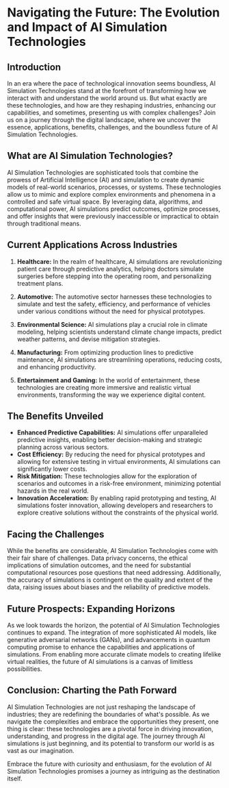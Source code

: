 # Navigating the Future: The Evolution and Impact of AI Simulation Technologies

## Introduction

In an era where the pace of technological innovation seems boundless, AI Simulation Technologies stand at the forefront of transforming how we interact with and understand the world around us. But what exactly are these technologies, and how are they reshaping industries, enhancing our capabilities, and sometimes, presenting us with complex challenges? Join us on a journey through the digital landscape, where we uncover the essence, applications, benefits, challenges, and the boundless future of AI Simulation Technologies.

## What are AI Simulation Technologies?

AI Simulation Technologies are sophisticated tools that combine the prowess of Artificial Intelligence (AI) and simulation to create dynamic models of real-world scenarios, processes, or systems. These technologies allow us to mimic and explore complex environments and phenomena in a controlled and safe virtual space. By leveraging data, algorithms, and computational power, AI simulations predict outcomes, optimize processes, and offer insights that were previously inaccessible or impractical to obtain through traditional means.

## Current Applications Across Industries

1. **Healthcare:** In the realm of healthcare, AI simulations are revolutionizing patient care through predictive analytics, helping doctors simulate surgeries before stepping into the operating room, and personalizing treatment plans.

2. **Automotive:** The automotive sector harnesses these technologies to simulate and test the safety, efficiency, and performance of vehicles under various conditions without the need for physical prototypes.

3. **Environmental Science:** AI simulations play a crucial role in climate modeling, helping scientists understand climate change impacts, predict weather patterns, and devise mitigation strategies.

4. **Manufacturing:** From optimizing production lines to predictive maintenance, AI simulations are streamlining operations, reducing costs, and enhancing productivity.

5. **Entertainment and Gaming:** In the world of entertainment, these technologies are creating more immersive and realistic virtual environments, transforming the way we experience digital content.

## The Benefits Unveiled

- **Enhanced Predictive Capabilities:** AI simulations offer unparalleled predictive insights, enabling better decision-making and strategic planning across various sectors.
- **Cost Efficiency:** By reducing the need for physical prototypes and allowing for extensive testing in virtual environments, AI simulations can significantly lower costs.
- **Risk Mitigation:** These technologies allow for the exploration of scenarios and outcomes in a risk-free environment, minimizing potential hazards in the real world.
- **Innovation Acceleration:** By enabling rapid prototyping and testing, AI simulations foster innovation, allowing developers and researchers to explore creative solutions without the constraints of the physical world.

## Facing the Challenges

While the benefits are considerable, AI Simulation Technologies come with their fair share of challenges. Data privacy concerns, the ethical implications of simulation outcomes, and the need for substantial computational resources pose questions that need addressing. Additionally, the accuracy of simulations is contingent on the quality and extent of the data, raising issues about biases and the reliability of predictive models.

## Future Prospects: Expanding Horizons

As we look towards the horizon, the potential of AI Simulation Technologies continues to expand. The integration of more sophisticated AI models, like generative adversarial networks (GANs), and advancements in quantum computing promise to enhance the capabilities and applications of simulations. From enabling more accurate climate models to creating lifelike virtual realities, the future of AI simulations is a canvas of limitless possibilities.

## Conclusion: Charting the Path Forward

AI Simulation Technologies are not just reshaping the landscape of industries; they are redefining the boundaries of what's possible. As we navigate the complexities and embrace the opportunities they present, one thing is clear: these technologies are a pivotal force in driving innovation, understanding, and progress in the digital age. The journey through AI simulations is just beginning, and its potential to transform our world is as vast as our imagination.

Embrace the future with curiosity and enthusiasm, for the evolution of AI Simulation Technologies promises a journey as intriguing as the destination itself.
